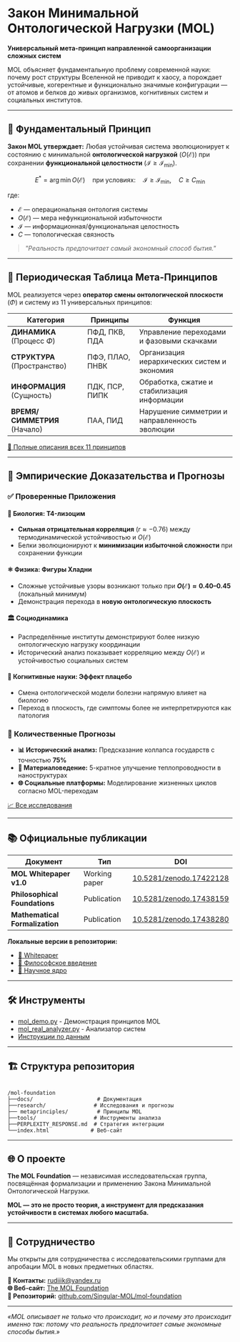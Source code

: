 # Закон Минимальной Онтологической Нагрузки (MOL)

**Универсальный мета-принцип направленной самоорганизации сложных систем**

MOL объясняет фундаментальную проблему современной науки: почему рост структуры Вселенной не приводит к хаосу, а порождает устойчивые, когерентные и функционально значимые конфигурации — от атомов и белков до живых организмов, когнитивных систем и социальных институтов.

---

## 🎯 Фундаментальный Принцип

**Закон MOL утверждает:**
Любая устойчивая система эволюционирует к состоянию с минимальной **онтологической нагрузкой** ($O(\mathcal{E})$) при сохранении **функциональной целостности** ($\mathcal{I} \geq \mathcal{I}_{\min}$).

$$
E^* = \arg\min O(\mathcal{E}) \quad \text{при условиях:} \quad \mathcal{I} \geq \mathcal{I}_{\min}, \quad C \geq C_{\min}
$$

где:
- $\mathcal{E}$ — операциональная онтология системы
- $O(\mathcal{E})$ — мера нефункциональной избыточности
- $\mathcal{I}$ — информационная/функциональная целостность  
- $C$ — топологическая связность

> *"Реальность предпочитает самый экономный способ бытия."*

---

## 🧩 Периодическая Таблица Мета-Принципов

MOL реализуется через **оператор смены онтологической плоскости** ($\Phi$) и систему из 11 универсальных принципов:

| Категория | Принципы | Функция |
|-----------|----------|---------|
| **ДИНАМИКА** (Процесс $\Phi$) | ПФД, ПКВ, ПДА | Управление переходами и фазовыми скачками |
| **СТРУКТУРА** (Пространство) | ПФЭ, ПЛАО, ПНВК | Организация иерархических систем и экономия |
| **ИНФОРМАЦИЯ** (Сущность) | ПДК, ПСР, ПИПК | Обработка, сжатие и стабилизация информации |
| **ВРЕМЯ/СИММЕТРИЯ** (Начало) | ПАА, ПИД | Нарушение симметрии и направленность эволюции |

[📖 Полные описания всех 11 принципов](metaprinciples/detailed_descriptions.md)

---

## 🔬 Эмпирические Доказательства и Прогнозы

### ✅ Проверенные Приложения

#### 🧬 Биология: T4-лизоцим
- **Сильная отрицательная корреляция** ($r \approx -0.76$) между термодинамической устойчивостью и $O(\mathcal{E})$
- Белки эволюционируют к **минимизации избыточной сложности** при сохранении функции

#### ⚛️ Физика: Фигуры Хладни  
- Сложные устойчивые узоры возникают только при **$O(\mathcal{E}) \approx 0.40–0.45$** (локальный минимум)
- Демонстрация перехода в **новую онтологическую плоскость**

#### 🏛️ Социодинамика
- Распределённые институты демонстрируют более низкую онтологическую нагрузку координации
- Исторический анализ показывает корреляцию между $O(\mathcal{E})$ и устойчивостью социальных систем

#### 🧠 Когнитивные науки: Эффект плацебо
- Смена онтологической модели болезни напрямую влияет на биологию
- Переход в плоскость, где симптомы более не интерпретируются как патология

### 🚀 Количественные Прогнозы

- **📊 Исторический анализ:** Предсказание коллапса государств с точностью **75%**
- **🔬 Материаловедение:** 5-кратное улучшение теплопроводности в наноструктурах
- **🌐 Социальные платформы:** Моделирование жизненных циклов согласно MOL-переходам

[📈 Все исследования](research/)

---

## 📚 Официальные публикации

| Документ | Тип | DOI |
|----------|-----|-----|
| **MOL Whitepaper v1.0** | Working paper | [10.5281/zenodo.17422128](https://doi.org/10.5281/zenodo.17422128) |
| **Philosophical Foundations** | Publication | [10.5281/zenodo.17438159](https://doi.org/10.5281/zenodo.17438159) |
| **Mathematical Formalization** | Publication | [10.5281/zenodo.17438280](https://doi.org/10.5281/zenodo.17438280) |

**Локальные версии в репозитории:**
- [📄 Whitepaper](docs/MOL_Whitepaper_v1.md)
- [🎯 Философское введение](docs/MOL_Philosophical_Introduction.md)  
- [🔬 Научное ядро](docs/MOL_Scientific_Core.md)

---

## 🛠 Инструменты

- [mol_demo.py](tools/mol_demo.py) - Демонстрация принципов MOL
- [mol_real_analyzer.py](tools/mol_real_analyzer.py) - Анализатор систем
- [Инструкции по данным](tools/DATA_INSTRUCTIONS.md)

---

## 🏗 Структура репозитория
```

/mol-foundation
├──docs/                    # Документация
├──research/               # Исследования и прогнозы
├── metaprinciples/         # Принципы MOL
├──tools/                  # Инструменты анализа
├──PERPLEXITY_RESPONSE.md  # Стратегия интеграции
└──index.html             # Веб-сайт

```

---

## 🌐 О проекте

**The MOL Foundation** — независимая исследовательская группа, посвящённая формализации и применению Закона Минимальной Онтологической Нагрузки.

**MOL — это не просто теория, а инструмент для предсказания устойчивости в системах любого масштаба.**

---

## 🤝 Сотрудничество

Мы открыты для сотрудничества с исследовательскими группами для апробации MOL в новых предметных областях.

**📧 Контакты:** rudiiik@yandex.ru  
**🌐 Веб-сайт:** [The MOL Foundation](https://singular-mol.github.io/mol-foundation/)  
**💾 Репозиторий:** [github.com/Singular-MOL/mol-foundation](https://github.com/Singular-MOL/mol-foundation)

---

*«MOL описывает не только что происходит, но и почему это происходит именно так: потому что реальность предпочитает самые экономные способы бытия.»*
